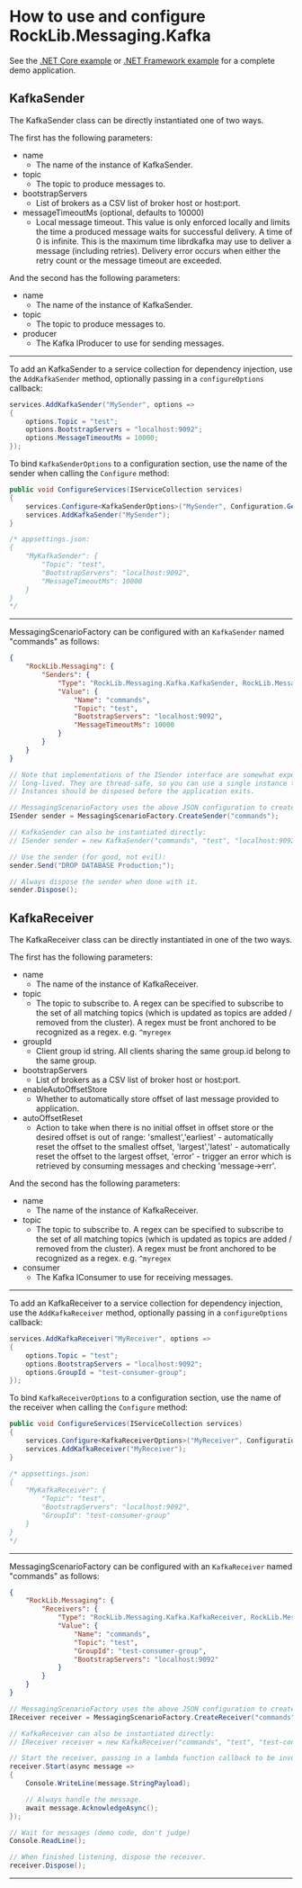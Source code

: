 # How to use and configure RockLib.Messaging.Kafka

See the [.NET Core example] or [.NET Framework example] for a complete demo application.

## KafkaSender

The KafkaSender class can be directly instantiated one of two ways.

The first has the following parameters:

- name
  - The name of the instance of KafkaSender.
- topic
  - The topic to produce messages to.
- bootstrapServers
  - List of brokers as a CSV list of broker host or host:port.
- messageTimeoutMs (optional, defaults to 10000)
  - Local message timeout. This value is only enforced locally and limits the time a produced message waits for successful delivery. A time of 0 is infinite. This is the maximum time librdkafka may use to deliver a message (including retries). Delivery error occurs when either the retry count or the message timeout are exceeded.

And the second has the following parameters:

- name
  - The name of the instance of KafkaSender.
- topic
  - The topic to produce messages to.
- producer
  - The Kafka IProducer to use for sending messages.

---

To add an KafkaSender to a service collection for dependency injection, use the `AddKafkaSender` method, optionally passing in a `configureOptions` callback:

```c#
services.AddKafkaSender("MySender", options =>
{
    options.Topic = "test";
    options.BootstrapServers = "localhost:9092";
    options.MessageTimeoutMs = 10000;
});
```

To bind `KafkaSenderOptions` to a configuration section, use the name of the sender when calling the `Configure` method:

```c#
public void ConfigureServices(IServiceCollection services)
{
    services.Configure<KafkaSenderOptions>("MySender", Configuration.GetSection("MyKafkaSender"));
    services.AddKafkaSender("MySender");
}

/* appsettings.json:
{
    "MyKafkaSender": {
        "Topic": "test",
        "BootstrapServers": "localhost:9092",
        "MessageTimeoutMs": 10000
    }
}
*/
```

---

MessagingScenarioFactory can be configured with an `KafkaSender` named "commands" as follows:

```json
{
    "RockLib.Messaging": {
        "Senders": {
            "Type": "RockLib.Messaging.Kafka.KafkaSender, RockLib.Messaging.Kafka",
            "Value": {
                "Name": "commands",
                "Topic": "test",
                "BootstrapServers": "localhost:9092",
                "MessageTimeoutMs": 10000
            }
        }
    }
}
```

```c#
// Note that implementations of the ISender interface are somewhat expensive and intended to be
// long-lived. They are thread-safe, so you can use a single instance throughout your application.
// Instances should be disposed before the application exits.

// MessagingScenarioFactory uses the above JSON configuration to create a KafkaSender:
ISender sender = MessagingScenarioFactory.CreateSender("commands");

// KafkaSender can also be instantiated directly:
// ISender sender = new KafkaSender("commands", "test", "localhost:9092", messageTimeoutMs: 10000);

// Use the sender (for good, not evil):
sender.Send("DROP DATABASE Production;");

// Always dispose the sender when done with it.
sender.Dispose();
```

## KafkaReceiver

The KafkaReceiver class can be directly instantiated in one of the two ways.

The first has the following parameters:

- name
  - The name of the instance of KafkaReceiver.
- topic
  - The topic to subscribe to. A regex can be specified to subscribe to the set of all matching topics (which is updated as topics are added / removed from the cluster). A regex must be front anchored to be recognized as a regex. e.g. `^myregex`
- groupId
  - Client group id string. All clients sharing the same group.id belong to the same group.
- bootstrapServers
  - List of brokers as a CSV list of broker host or host:port.
- enableAutoOffsetStore
  - Whether to automatically store offset of last message provided to application.
- autoOffsetReset
  - Action to take when there is no initial offset in offset store or the desired offset is out of range: 'smallest','earliest' - automatically reset the offset to the smallest offset, 'largest','latest' - automatically reset the offset to the largest offset, 'error' - trigger an error which is retrieved by consuming messages and checking 'message->err'.

And the second has the following parameters:

- name
  - The name of the instance of KafkaReceiver.
- topic
  - The topic to subscribe to. A regex can be specified to subscribe to the set of all matching topics (which is updated as topics are added / removed from the cluster). A regex must be front anchored to be recognized as a regex. e.g. `^myregex`
- consumer
  - The Kafka IConsumer to use for receiving messages.

---

To add an KafkaReceiver to a service collection for dependency injection, use the `AddKafkaReceiver` method, optionally passing in a `configureOptions` callback:

```c#
services.AddKafkaReceiver("MyReceiver", options =>
{
    options.Topic = "test";
    options.BootstrapServers = "localhost:9092";
    options.GroupId = "test-consumer-group";
});
```

To bind `KafkaReceiverOptions` to a configuration section, use the name of the receiver when calling the `Configure` method:

```c#
public void ConfigureServices(IServiceCollection services)
{
    services.Configure<KafkaReceiverOptions>("MyReceiver", Configuration.GetSection("MyKafkaReceiver"));
    services.AddKafkaReceiver("MyReceiver");
}

/* appsettings.json:
{
    "MyKafkaReceiver": {
        "Topic": "test",
        "BootstrapServers": "localhost:9092",
        "GroupId": "test-consumer-group"
    }
}
*/
```

---

MessagingScenarioFactory can be configured with an `KafkaReceiver` named "commands" as follows:

```json
{
    "RockLib.Messaging": {
        "Receivers": {
            "Type": "RockLib.Messaging.Kafka.KafkaReceiver, RockLib.Messaging.Kafka",
            "Value": {
                "Name": "commands",
                "Topic": "test",
                "GroupId": "test-consumer-group",
                "BootstrapServers": "localhost:9092"
            }
        }
    }
}
```

```c#
// MessagingScenarioFactory uses the above JSON configuration to create a KafkaReceiver:
IReceiver receiver = MessagingScenarioFactory.CreateReceiver("commands");

// KafkaReceiver can also be instantiated directly:
// IReceiver receiver = new KafkaReceiver("commands", "test", "test-consumer-group", "localhost:9092");

// Start the receiver, passing in a lambda function callback to be invoked when a message is received.
receiver.Start(async message =>
{
    Console.WriteLine(message.StringPayload);

    // Always handle the message.
    await message.AcknowledgeAsync();
});

// Wait for messages (demo code, don't judge)
Console.ReadLine();

// When finished listening, dispose the receiver.
receiver.Dispose();
```

---

[.NET Core example]: ../Example.Messaging.Kafka.DotNetCore20
[.NET Framework example]: ../Example.Messaging.Kafka.DotNetFramework451
